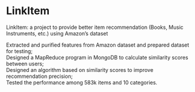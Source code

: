 # LinkItem

LinkItem: a project to provide better item recommendation (Books, Music Instruments, etc.) using Amazon’s dataset

Extracted and purified features from Amazon dataset and prepared dataset for testing; </br>
Designed a MapReduce program in MongoDB to calculate similarity scores between users; </br>
Designed an algorithm based on similarity scores to improve recommendation precision; </br>
Tested the performance among 583k items and 10 categories.
